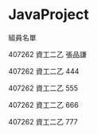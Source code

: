 # JavaProject
組員名單

407262 資工二乙 張品謙 

407262 資工二乙 444

407262 資工二乙 555

407262 資工二乙 666

407262 資工二乙 777
